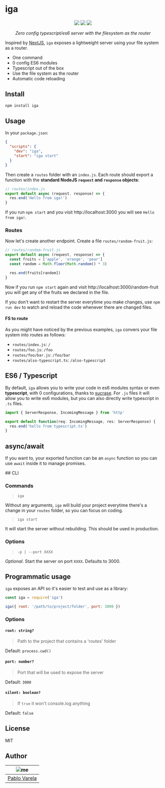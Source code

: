 # iga

<p align="center">
  <a href="https://travis-ci.org/pablopunk/iga"><img src="https://img.shields.io/travis/pablopunk/iga.svg" /></a>
  <a href="https://github.com/pablopunk/miny"><img src="https://img.shields.io/badge/made_with-miny-1eced8.svg" /></a>
  <a href="https://www.npmjs.com/package/iga"><img src="https://img.shields.io/npm/dt/iga.svg" /></a>
</p>

<p align="center">
  <i>Zero config typescript/es6 server with the filesystem as the router</i>
</p>

Inspired by [NextJS](https://github.com/zeit/next.js), `iga` exposes a lightweight server using your file system as a router.

- One command
- 0 config ES6 modules
- Typescript out of the box
- Use the file system as the router
- Automatic code reloading

## Install

```sh
npm install iga
```

## Usage

In your `package.json`:

```json
{
  "scripts": {
    "dev": "iga",
    "start": "iga start"
  }
}
```

Then create a `routes` folder with an `index.js`. Each route should export a function with the **standard NodeJS `request` and `response` objects**:

```js
// routes/index.js
export default async (request, response) => {
  res.end('Hello from iga!')
}
```

If you run `npm start` and you visit http://localhost:3000 you will see `Hello from iga!`.

### Routes

Now let's create another endpoint. Create a file `routes/random-fruit.js`:

```js
// routes/random-fruit.js
export default async (request, response) => {
  const fruits = ['apple', 'orange', 'pear']
  const random = Math.floor(Math.random() * 3)

  res.end(fruits[random])
}
```

Now if you run `npm start` again and visit http://localhost:3000/random-fruit you will get any of the fruits we declared in the file.

If you don't want to restart the server everytime you make changes, use `npm run dev` to watch and reload the code whenever there are changed files.

#### FS to route

As you might have noticed by the previous examples, `iga` convers your file system into routes as follows:

- `routes/index.js`: `/`
- `routes/foo.js`: `/foo`
- `routes/foo/bar.js`: `/foo/bar`
- `routes/also-typescript.ts`: `/also-typescript`

## ES6 / Typescript

By default, `iga` allows you to write your code in es6 modules syntax or even **typescript**, with 0 configurations, thanks to [sucrase](https://sucrase.io). For `.js` files it will allow you to write es6 modules, but you can also directly write typescript in `.ts` files.

```ts
import { ServerResponse, IncomingMessage } from 'http'

export default function(req: IncomingMessage, res: ServerResponse) {
  res.end('hello from typescript.ts')
}
```

## async/await

If you want to, your exported function can be an `async` function so you can use `await` inside it to manage promises.

## CLI

### Commands

> `iga`

Without any arguments, `iga` will build your project everytime there's a change in your `routes` folder, so you can focus on coding.

> `iga start`

It will start the server without rebuilding. This should be used in production.

### Options

> `-p | --port XXXX`

_Optional_. Start the server on port `XXXX`. Defaults to 3000.

####

## Programmatic usage

`iga` exposes an API so it's easier to test and use as a library:

```js
const iga = require('iga')

iga({ root: '/path/to/project/folder', port: 3000 })
```

### Options

#### `root: string?`

> Path to the project that contains a 'routes' folder

Default: `process.cwd()`

#### `port: number?`

> Port that will be used to expose the server

Default: `3000`

#### `silent: boolean?`

> If `true` it won't console.log anything

Default: `false`

## License

MIT

## Author

| ![me](https://gravatar.com/avatar/fa50aeff0ddd6e63273a068b04353d9d?size=100) |
| ---------------------------------------------------------------------------- |
| [Pablo Varela](https://pablo.pink)                                           |
